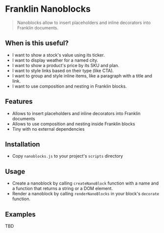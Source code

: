 # Franklin Nanoblocks
> Nanoblocks allow to insert placeholders and inline decorators into Franklin documents.

## When is this useful?
- I want to show a stock's value using its ticker.
- I want to display weather for a named city.
- I want to show a product's price by its SKU and plan.
- I want to style links based on their type (like CTA).
- I want to group and style inline items, like a paragraph with a title and link.
- I want to use composition and nesting in Franklin blocks.

## Features
- Allows to insert placeholders and inline decorators into Franklin documents
- Allows to use composition and nesting inside Franklin blocks
- Tiny with no external dependencies

## Installation
- Copy `nanoblocks.js` to your project's `scripts` directory

## Usage
- Create a nanoblock by calling `createNanoBlock` function with a name and a function that returns a string or a DOM element.
- Render a nanoblock by calling `renderNanoBlocks` in your block's `decorate` function.

## Examples
TBD
